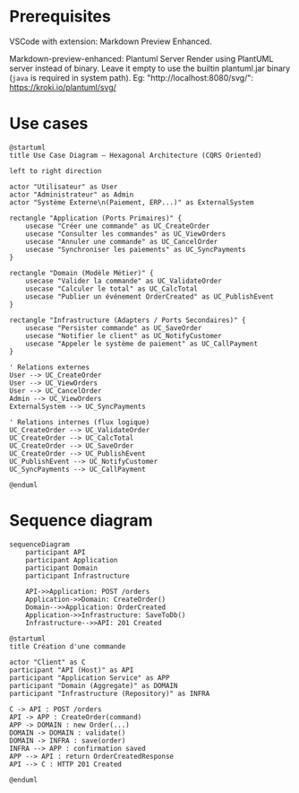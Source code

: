 # Prerequisites

VSCode with extension: Markdown Preview Enhanced.

Markdown-preview-enhanced: Plantuml Server
Render using PlantUML server instead of binary. Leave it empty to use the builtin plantuml.jar binary (`java` is required in system path). Eg: "http://localhost:8080/svg/": https://kroki.io/plantuml/svg/

# Use cases

```plantuml
@startuml
title Use Case Diagram — Hexagonal Architecture (CQRS Oriented)

left to right direction

actor "Utilisateur" as User
actor "Administrateur" as Admin
actor "Système Externe\n(Paiement, ERP...)" as ExternalSystem

rectangle "Application (Ports Primaires)" {
    usecase "Créer une commande" as UC_CreateOrder
    usecase "Consulter les commandes" as UC_ViewOrders
    usecase "Annuler une commande" as UC_CancelOrder
    usecase "Synchroniser les paiements" as UC_SyncPayments
}

rectangle "Domain (Modèle Métier)" {
    usecase "Valider la commande" as UC_ValidateOrder
    usecase "Calculer le total" as UC_CalcTotal
    usecase "Publier un événement OrderCreated" as UC_PublishEvent
}

rectangle "Infrastructure (Adapters / Ports Secondaires)" {
    usecase "Persister commande" as UC_SaveOrder
    usecase "Notifier le client" as UC_NotifyCustomer
    usecase "Appeler le système de paiement" as UC_CallPayment
}

' Relations externes
User --> UC_CreateOrder
User --> UC_ViewOrders
User --> UC_CancelOrder
Admin --> UC_ViewOrders
ExternalSystem --> UC_SyncPayments

' Relations internes (flux logique)
UC_CreateOrder --> UC_ValidateOrder
UC_CreateOrder --> UC_CalcTotal
UC_CreateOrder --> UC_SaveOrder
UC_CreateOrder --> UC_PublishEvent
UC_PublishEvent --> UC_NotifyCustomer
UC_SyncPayments --> UC_CallPayment

@enduml
```

# Sequence diagram

```mermaid
sequenceDiagram
    participant API
    participant Application
    participant Domain
    participant Infrastructure

    API->>Application: POST /orders
    Application->>Domain: CreateOrder()
    Domain-->>Application: OrderCreated
    Application->>Infrastructure: SaveToDb()
    Infrastructure-->>API: 201 Created
```

```plantuml
@startuml
title Création d'une commande

actor "Client" as C
participant "API (Host)" as API
participant "Application Service" as APP
participant "Domain (Aggregate)" as DOMAIN
participant "Infrastructure (Repository)" as INFRA

C -> API : POST /orders
API -> APP : CreateOrder(command)
APP -> DOMAIN : new Order(...)
DOMAIN -> DOMAIN : validate()
DOMAIN -> INFRA : save(order)
INFRA --> APP : confirmation saved
APP --> API : return OrderCreatedResponse
API --> C : HTTP 201 Created

@enduml
```



